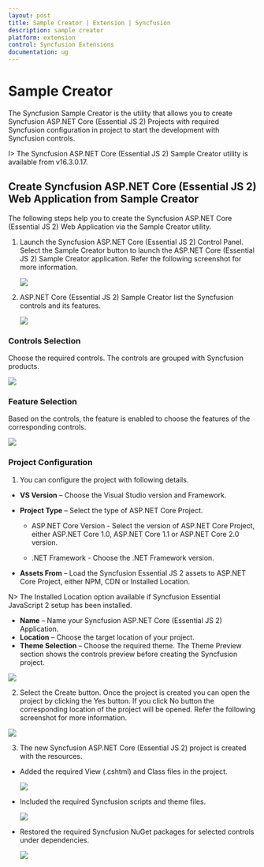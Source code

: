 ```yaml
---
layout: post
title: Sample Creator | Extension | Syncfusion
description: sample creator
platform: extension
control: Syncfusion Extensions
documentation: ug
---
```


# Sample Creator

The Syncfusion Sample Creator is the utility that allows you to create Syncfusion ASP.NET Core (Essential JS 2) Projects with required Syncfusion configuration in project to start the development with Syncfusion controls.

I> The Syncfusion ASP.NET Core (Essential JS 2) Sample Creator utility is available from v16.3.0.17.

## Create Syncfusion ASP.NET Core (Essential JS 2) Web Application from Sample Creator

The following steps help you to create the Syncfusion ASP.NET Core (Essential JS 2) Web Application via the Sample Creator utility.

1. Launch the Syncfusion ASP.NET Core (Essential JS 2) Control Panel. Select the Sample Creator button to launch the ASP.NET Core (Essential JS 2) Sample Creator application. Refer the following screenshot for more information. 

   ![](Sample-Creator_images\SampleCreator_img1.jpg)

2. ASP.NET Core (Essential JS 2) Sample Creator list the Syncfusion controls and its features. 

   ![](Sample-Creator_images\SampleCreator_img2.jpg)

### Controls Selection

Choose the required controls. The controls are grouped with Syncfusion products.

 ![](Sample-Creator_images\SampleCreator_img3.jpg)

### Feature Selection

Based on the controls, the feature is enabled to choose the features of the corresponding controls.

![](Sample-Creator_images\SampleCreator_img4.jpg)

### Project Configuration

1. You can configure the project with following details.

  * **VS Version** – Choose the Visual Studio version and Framework.
  * **Project Type** – Select the type of ASP.NET Core Project.

    *	ASP.NET Core Version - Select the version of ASP.NET Core Project, either ASP.NET Core 1.0, ASP.NET Core 1.1 or ASP.NET Core 2.0 version.

    * .NET Framework - Choose the .NET Framework version.

  * **Assets From** – Load the Syncfusion Essential JS 2 assets to ASP.NET Core Project, either NPM, CDN or Installed Location.

N> The Installed Location option available if Syncfusion Essential JavaScript 2 setup has been installed.

  *	**Name** – Name your Syncfusion ASP.NET Core (Essential JS 2) Application.
  *	**Location** – Choose the target location of your project.
  *	**Theme Selection** – Choose the required theme. The Theme Preview section shows the controls preview before creating the Syncfusion project.

![](Sample-Creator_images\SampleCreator_img5.jpg)

2. Select the Create button. Once the project is created you can open the project by clicking the Yes button. If you click No button the corresponding location of the project will be opened. Refer the following screenshot for more information.

![](Sample-Creator_images\SampleCreator_img9.png)

3.	The new Syncfusion ASP.NET Core (Essential JS 2) project is created with the resources.

* Added the required View (.cshtml) and Class files in the project.
  
  ![](Sample-Creator_images\SampleCreator_img6.jpg)

* Included the required Syncfusion scripts and theme files.
  
  ![](Sample-Creator_images\SampleCreator_img7.jpg)

* Restored the required Syncfusion NuGet packages for selected controls under dependencies.
 
  ![](Sample-Creator_images\SampleCreator_img8.jpg)

 

  
